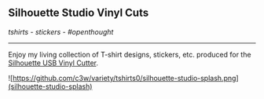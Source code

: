 ## Silhouette Studio Vinyl Cuts
*tshirts - stickers - #openthought*

-----

Enjoy my living collection of T-shirt designs, stickers, etc.  produced for the [Silhouette USB Vinyl Cutter](https://www.silhouetteamerica.com/).


![https://github.com/c3w/variety/tshirts0/silhouette-studio-splash.png](silhouette-studio-splash)